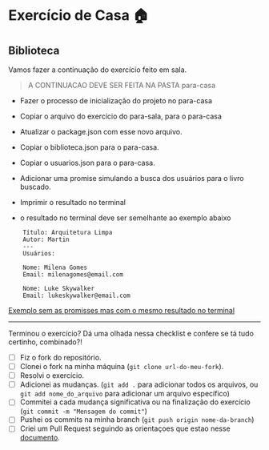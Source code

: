 # Exercício de Casa 🏠 

## Biblioteca

Vamos fazer a continuação do exercício feito em sala.

> A CONTINUACAO DEVE SER FEITA NA PASTA para-casa

 - Fazer o processo de inicialização do projeto no para-casa

 - Copiar o arquivo do exercício do para-sala, para o para-casa

 - Atualizar o package.json com esse novo arquivo.

 - Copiar o biblioteca.json para o para-casa.

 - Copiar o usuarios.json para o para-casa.

 - Adicionar uma promise simulando a busca dos usuários para o livro buscado.

 - Imprimir o resultado no terminal

 - o resultado no terminal deve ser semelhante ao exemplo abaixo

```
    Título: Arquitetura Limpa
    Autor: Martin
    ---
    Usuários:
    
    Nome: Milena Gomes
    Email: milenagomes@email.com

    Nome: Luke Skywalker
    Email: lukeskywalker@email.com
```

[Exemplo sem as promisses mas com o mesmo resultado no terminal](../para-sala/index.js)

---

Terminou o exercício? Dá uma olhada nessa checklist e confere se tá tudo certinho, combinado?!

- [ ] Fiz o fork do repositório.
- [ ] Clonei o fork na minha máquina (`git clone url-do-meu-fork`).
- [ ] Resolvi o exercício.
- [ ] Adicionei as mudanças. (`git add .` para adicionar todos os arquivos, ou `git add nome_do_arquivo` para adicionar um arquivo específico)
- [ ] Commitei a cada mudança significativa ou na finalização do exercício (`git commit -m "Mensagem do commit"`)
- [ ] Pushei os commits na minha branch (`git push origin nome-da-branch`)
- [ ] Criei um Pull Request seguindo as orientaçoes que estao nesse [documento](https://github.com/mflilian/repo-example/blob/main/exercicios/para-casa/instrucoes-pull-request.md).
